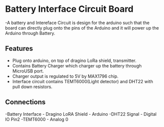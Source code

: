 Battery Interface Circuit Board
==============================
-A battery and Intereface Circuit is design for the arduino such that the board can
 directly plug onto the pins of the Arduino and it will power up the Arduino through Battery.

 Features
--------
- Plug onto arduino, on top of dragino LoRa shield, transmitter.
- Contains Battery Charger which charger up the battery through MicroUSB port.
- Charger output is regulated to 5V by MAX1796 chip.
- Interface circuit contains TEMT6000(Light detector) and DHT22 with pull down resistors.

Connections
-----------
-Battery Interface - Dragino LoRA Shield - Arduino
-DHT22 Signal - Digital IO Pin2
-TEMT6000 - Analog 0
